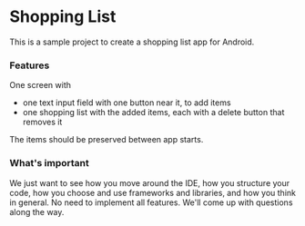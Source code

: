 # Shopping List
This is a sample project to create a shopping list app for Android.

### Features
One screen with
- one text input field with one button near it, to add items
- one shopping list with the added items, each with a delete button that removes it

The items should be preserved between app starts.

### What's important
We just want to see how you move around the IDE, how you structure your code, 
how you choose and use frameworks and libraries, and how you think in general. 
No need to implement all features. We'll come up with questions along the way.